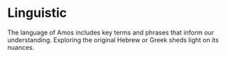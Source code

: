 # Linguistic

The language of Amos includes key terms and phrases that inform our understanding. Exploring the original Hebrew or Greek sheds light on its nuances.


